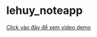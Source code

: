 # lehuy_noteapp
<a href="https://drive.google.com/file/d/1ir9x_t7uHYQUKAklA9NNaVhWkgqdZvLA/view?usp=sharing">Click vào đây để xem video demo </a>
